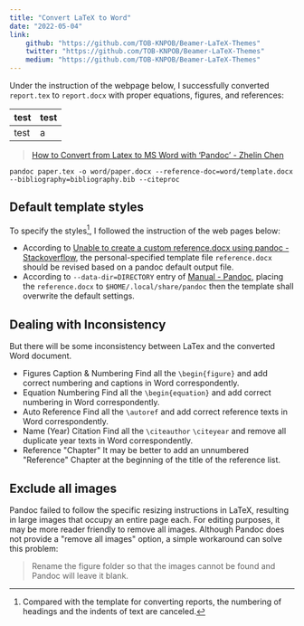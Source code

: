 ```yaml
---
title: "Convert LaTeX to Word"
date: "2022-05-04"
link:
    github: "https://github.com/TOB-KNPOB/Beamer-LaTeX-Themes"
    twitter: "https://github.com/TOB-KNPOB/Beamer-LaTeX-Themes"
    medium: "https://github.com/TOB-KNPOB/Beamer-LaTeX-Themes"
---
```


Under the instruction of the webpage below, I successfully converted `report.tex` to `report.docx` with proper equations, figures, and references:

| test | test |
| --- | --- |
| test | a |

> [How to Convert from Latex to MS Word with ‘Pandoc’ - Zhelin Chen](https://medium.com/@zhelinchen91/how-to-convert-from-latex-to-ms-word-with-pandoc-f2045a762293)

```
pandoc paper.tex -o word/paper.docx --reference-doc=word/template.docx --bibliography=bibliography.bib --citeproc
```

## Default template styles

To specify the styles[^1], I followed the instruction of the web pages below:
- According to [Unable to create a custom reference.docx using pandoc - Stackoverflow](https://stackoverflow.com/questions/58642039/unable-to-create-a-custom-reference-docx-using-pandoc), the personal-specified template file `reference.docx` should be revised based on a pandoc default output file.
- According to `--data-dir=DIRECTORY` entry of [Manual - Pandoc](https://pandoc.org/MANUAL.html), placing the `reference.docx` to `$HOME/.local/share/pandoc` then the template shall overwrite the default settings.

[^1]: Compared with the template for converting reports, the numbering of headings and the indents of text are canceled.

## Dealing with Inconsistency

But there will be some inconsistency between LaTex and the converted Word document.

- Figures Caption & Numbering
	Find all the `\begin{figure}` and add correct numbering and captions in Word correspondently.
- Equation Numbering
	Find all the `\begin{equation}` and add correct numbering in Word correspondently.
- Auto Reference
	Find all the `\autoref` and add correct reference texts in Word correspondently.
- Name (Year) Citation
	Find all the `\citeauthor` `\citeyear` and remove all duplicate year texts in Word correspondently.
- Reference "Chapter"
	It may be better to add an unnumbered "Reference" Chapter at the beginning of the title of the reference list.

## Exclude all images

Pandoc failed to follow the specific resizing instructions in LaTeX, resulting in large images that occupy an entire page each. For editing purposes, it may be more reader friendly to remove all images. Although Pandoc does not provide a "remove all images" option, a simple workaround can solve this problem: 

> Rename the figure folder so that the images cannot be found and Pandoc will leave it blank.